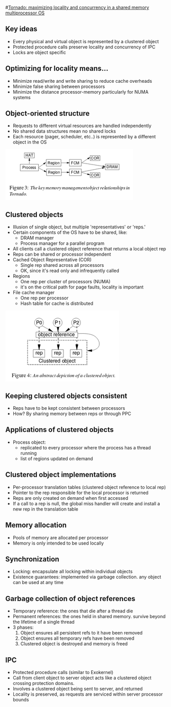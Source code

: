 #[Tornado: maximizing locality and concurrency in a shared memory multiprocessor OS](http://static.usenix.org/events/osdi99/full_papers/gamsa/gamsa.pdf)

## Key ideas
* Every physical and virtual object is represented by a clustered object
* Protected procedure calls preserve locality and concurrency of IPC
* Locks are object specific

## Optimizing for locality means...
* Minimize read/write and write sharing to reduce cache overheads
* Minimize false sharing between processors
* Minimize the distance processor-memory particularly for NUMA systems

## Object-oriented structure
* Requests to different virtual resources are handled independently
* No shared data structures mean no shared locks
* Each resource (pager, scheduler, etc..) is represented by a different object in the OS

![](pagefaulttornado.png)

## Clustered objects
* Illusion of single object, but multiple 'representatives' or 'reps.'
* Certain components of the OS have to be shared, like:
  * DRAM manager
  * Process manager for a parallel program
* All clients call a clustered object reference that returns a local object rep
* Reps can be shared or processor independent
* Cached Object Representative (COR)
  * Single rep shared across all processors
  * OK, since it's read only and infrequently called
* Regions
  * One rep per cluster of processors (NUMA)
  * it's on the critical path for page faults, locality is important
* File cache manager
  * One rep per processor
  * Hash table for cache is distributed

![](clusteredobject.png)

## Keeping clustered objects consistent
* Reps have to be kept consistent between processors
* How? By sharing memory between reps or through PPC

## Applications of clustered objects
* Process object:
  * replicated to every processor where the process has a thread running
  * list of regions updated on demand

## Clustered object implementations
* Per-processor translation tables (clustered object reference to local rep)
* Pointer to the rep responsible for the local processor is returned
* Reps are only created on demand when first accessed
* If a call to a rep is null, the global miss handler will create and install a new
rep in the translation table

## Memory allocation
* Pools of memory are allocated per processor
* Memory is only intended to be used locally

## Synchronization
* Locking: encapsulate all locking within individual objects
* Existence guarantees: implemented via garbage collection. any object can be used at any time

## Garbage collection of object references
* Temporary reference: the ones that die after a thread die
* Permanent references: the ones held in shared memory. survive beyond the lifetime of a single thread
* 3 phases:
  1. Object ensures all persistent refs to it have been removed
  2. Object ensures all temporary refs have been removed
  3. Clustered object is destroyed and memory is freed

## IPC
* Protected procedure calls (similar to Exokernel)
* Call from client object to server object acts like a clustered object crossing protection domains.
* Involves a clustered object being sent to server, and returned
* Locality is preserved, as requests are serviced within server processor bounds
